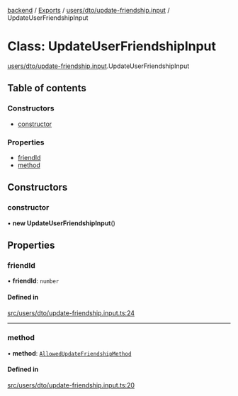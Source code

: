 [backend](../README.md) / [Exports](../modules.md) / [users/dto/update-friendship.input](../modules/users_dto_update_friendship_input.md) / UpdateUserFriendshipInput

# Class: UpdateUserFriendshipInput

[users/dto/update-friendship.input](../modules/users_dto_update_friendship_input.md).UpdateUserFriendshipInput

## Table of contents

### Constructors

- [constructor](users_dto_update_friendship_input.UpdateUserFriendshipInput.md#constructor)

### Properties

- [friendId](users_dto_update_friendship_input.UpdateUserFriendshipInput.md#friendid)
- [method](users_dto_update_friendship_input.UpdateUserFriendshipInput.md#method)

## Constructors

### constructor

• **new UpdateUserFriendshipInput**()

## Properties

### friendId

• **friendId**: `number`

#### Defined in

[src/users/dto/update-friendship.input.ts:24](https://github.com/GQDeltex/ft_transcendence/blob/95a7401/backend/src/users/dto/update-friendship.input.ts#L24)

___

### method

• **method**: [`AllowedUpdateFriendshipMethod`](../enums/users_dto_update_friendship_input.AllowedUpdateFriendshipMethod.md)

#### Defined in

[src/users/dto/update-friendship.input.ts:20](https://github.com/GQDeltex/ft_transcendence/blob/95a7401/backend/src/users/dto/update-friendship.input.ts#L20)
